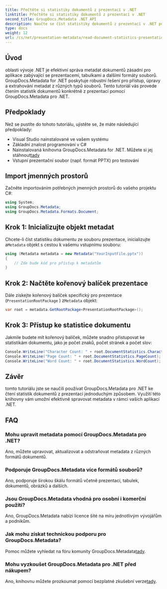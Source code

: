 ```yaml
---
title: Přečtěte si statistiky dokumentů z prezentací v .NET
linktitle: Přečtěte si statistiky dokumentů z prezentací v .NET
second_title: GroupDocs.Metadata .NET API
description: Naučte se číst statistiky dokumentů z prezentací v .NET pomocí GroupDocs.Metadata pro efektivní správu metadat.
type: docs
weight: 12
url: /cs/net/presentation-metadata/read-document-statistics-presentations/
---
```

## Úvod
oblasti vývoje .NET je efektivní správa metadat dokumentů zásadní pro aplikace zabývající se prezentacemi, tabulkami a dalšími formáty souborů. GroupDocs.Metadata for .NET poskytuje robustní řešení pro přístup, úpravy a extrahování metadat z různých typů souborů. Tento tutoriál vás provede čtením statistik dokumentů konkrétně z prezentací pomocí GroupDocs.Metadata pro .NET.
## Předpoklady
Než se pustíte do tohoto tutoriálu, ujistěte se, že máte následující předpoklady:
- Visual Studio nainstalované ve vašem systému
- Základní znalost programování v C#
- Nainstalovaná knihovna GroupDocs.Metadata for .NET. Můžete si jej stáhnout[tady](https://releases.groupdocs.com/metadata/net/)
- Vstupní prezentační soubor (např. formát PPTX) pro testování

## Import jmenných prostorů
Začněte importováním potřebných jmenných prostorů do vašeho projektu C#:
```csharp
using System;
using GroupDocs.Metadata;
using GroupDocs.Metadata.Formats.Document;
```
## Krok 1: Inicializujte objekt metadat
 Chcete-li číst statistiku dokumentu ze souboru prezentace, inicializujte a`Metadata` objekt s cestou k vašemu vstupnímu souboru:
```csharp
using (Metadata metadata = new Metadata("YourInputFile.pptx"))
{
    // Zde bude kód pro přístup k metadatům
}
```
## Krok 2: Načtěte kořenový balíček prezentace
Dále získejte kořenový balíček specifický pro prezentace (`PresentationRootPackage` ) z`Metadata` objekt:
```csharp
var root = metadata.GetRootPackage<PresentationRootPackage>();
```
## Krok 3: Přístup ke statistice dokumentu
Jakmile budete mít kořenový balíček, můžete snadno přistupovat ke statistikám dokumentu, jako je počet znaků, počet stránek a počet slov:
```csharp
Console.WriteLine("Character Count: " + root.DocumentStatistics.CharacterCount);
Console.WriteLine("Page Count: " + root.DocumentStatistics.PageCount);
Console.WriteLine("Word Count: " + root.DocumentStatistics.WordCount);
```

## Závěr
tomto tutoriálu jste se naučili používat GroupDocs.Metadata pro .NET ke čtení statistik dokumentů z prezentací jednoduchým způsobem. Využití této knihovny vám umožní efektivně spravovat metadata v rámci vašich aplikací .NET.

## FAQ
### Mohu upravit metadata pomocí GroupDocs.Metadata pro .NET?
Ano, můžete upravovat, aktualizovat a odstraňovat metadata z různých formátů dokumentů.
### Podporuje GroupDocs.Metadata více formátů souborů?
Ano, podporuje širokou škálu formátů včetně prezentací, tabulek, dokumentů, obrázků a dalších.
### Jsou GroupDocs.Metadata vhodná pro osobní i komerční použití?
Ano, GroupDocs.Metadata nabízí licence šité na míru jednotlivým vývojářům a podnikům.
### Jak mohu získat technickou podporu pro GroupDocs.Metadata?
 Pomoc můžete vyhledat na fóru komunity GroupDocs.Metadata[tady](https://forum.groupdocs.com/c/metadata/14).
### Mohu vyzkoušet GroupDocs.Metadata pro .NET před nákupem?
 Ano, knihovnu můžete prozkoumat pomocí bezplatné zkušební verze[tady](https://releases.groupdocs.com/).